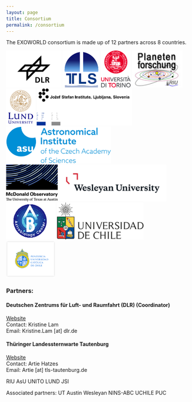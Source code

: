 ```yaml
---
layout: page
title: Consortium
permalink: /consortium
---
```

<head>
<link href="../style.css" rel="stylesheet" type="text/css" />
</head>


The EXOWORLD consortium is made up of 12 partners across 8 countries.

<div class="wrapper">
  <img src="/assets/img/dlr-logo.jpeg" alt="DLR logo" height="100">
  <img src="/assets/img/tautenburg-logo.png" alt="Tautenburg logo" height="100">
  <img src="/assets/img/torino-logo.svg" alt="Torino logo" height="100">
  <img src="/assets/img/riuuk-logo.jpeg" alt="Torino logo" height="100">
  <img src="/assets/img/lund-logo.png" alt="Torino logo" height="100">
  <img class="centered-and-cropped" src="/assets/img/JSI-logo.jpeg" alt="Torino logo" height="100">
  <img src="/assets/img/asu-logo.png" alt="Torino logo" height="100">
</div>

<div class="wrapper">
  <img src="/assets/img/mcd-texas-logo.png" alt="DLR logo" height="100">
  <img src="/assets/img/wesleyan-logo.jpeg" alt="Torino logo" height="100">
  <img src="/assets/img/nins-abc-logo.png" alt="Torino logo" height="100">
  <img src="/assets/img/uochile-logo.jpeg" alt="Torino logo" height="100">
  <img src="/assets/img/puc-logo.png" alt="Torino logo" height="100">
</div>



<h3>Partners:</h3>

<h4><b>Deutschen Zentrums für Luft- und Raumfahrt (DLR) (Coordinator)</b></h4>
<a href="https://www.dlr.de/pf/desktopdefault.aspx/tabid-179/">Website</a>
<br> 
Contact: Kristine Lam
<br>
Email: Kristine.Lam [at] dlr.de

<h4><b>Thüringer Landessternwarte Tautenburg</b></h4>
<a href="http://www.tls-tautenburg.de/TLS/index.php?id=2&L=1">Website</a>
<br>
Contact: Artie Hatzes
<br>
Email: Artie [at] tls-tautenburg.de


RIU
AsU
UNITO
LUND
JSI

Associated partners:
UT Austin
Wesleyan
NINS-ABC
UCHILE
PUC
